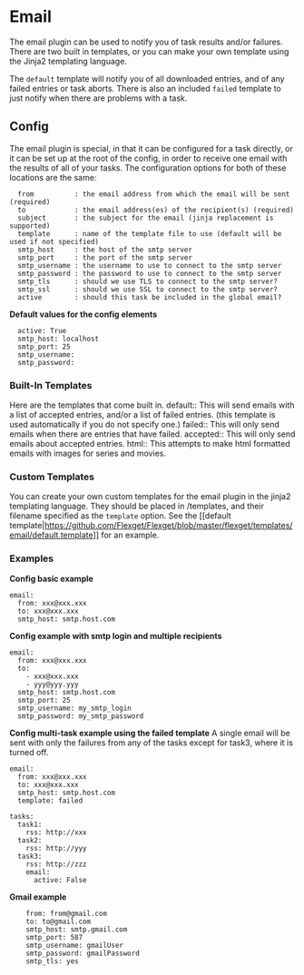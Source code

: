# Email

The email plugin can be used to notify you of task results and/or failures. There are two built in templates, or you can make your own template using the Jinja2 templating language.

The `default` template will notify you of all downloaded entries, and of any failed entries or task aborts. There is also an included `failed` template to just notify when there are problems with a task.

## Config
The email plugin is special, in that it can be configured for a task directly, or it can be set up at the root of the config, in order to receive one email with the results of all of your tasks. The configuration options for both of these locations are the same:


      from          : the email address from which the email will be sent (required)
      to            : the email address(es) of the recipient(s) (required)
      subject       : the subject for the email (jinja replacement is supported)
      template      : name of the template file to use (default will be used if not specified)
      smtp_host     : the host of the smtp server
      smtp_port     : the port of the smtp server
      smtp_username : the username to use to connect to the smtp server
      smtp_password : the password to use to connect to the smtp server
      smtp_tls      : should we use TLS to connect to the smtp server?
      smtp_ssl      : should we use SSL to connect to the smtp server?
      active        : should this task be included in the global email?
**Default values for the config elements**


      active: True
      smtp_host: localhost
      smtp_port: 25
      smtp_username:
      smtp_password:


### Built-In Templates

Here are the templates that come built in.
 default:: This will send emails with a list of accepted entries, and/or a list of failed entries. (this template is used automatically if you do not specify one.)
 failed:: This will only send emails when there are entries that have failed.
 accepted:: This will only send emails about accepted entries.
 html:: This attempts to make html formatted emails with images for series and movies.

### Custom Templates

You can create your own custom templates for the email plugin in the jinja2 templating language. They should be placed in <configpath>/templates, and their filename specified as the `template` option. See the [[default template|https://github.com/Flexget/Flexget/blob/master/flexget/templates/email/default.template]] for an example.

### Examples
**Config basic example**


    email:
      from: xxx@xxx.xxx
      to: xxx@xxx.xxx
      smtp_host: smtp.host.com

**Config example with smtp login and multiple recipients**


    email:
      from: xxx@xxx.xxx
      to:
        - xxx@xxx.xxx
        - yyy@yyy.yyy
      smtp_host: smtp.host.com
      smtp_port: 25
      smtp_username: my_smtp_login
      smtp_password: my_smtp_password

**Config multi-task example using the failed template**
A single email will be sent with only the failures from any of the tasks except for task3, where it is turned off.


    email:
      from: xxx@xxx.xxx
      to: xxx@xxx.xxx
      smtp_host: smtp.host.com
      template: failed
    
    tasks:
      task1:
        rss: http://xxx
      task2:
        rss: http://yyy
      task3:
        rss: http://zzz
        email:
          active: False

**Gmail example**

        from: from@gmail.com
        to: to@gmail.com
        smtp_host: smtp.gmail.com
        smtp_port: 587
        smtp_username: gmailUser
        smtp_password: gmailPassword
        smtp_tls: yes

